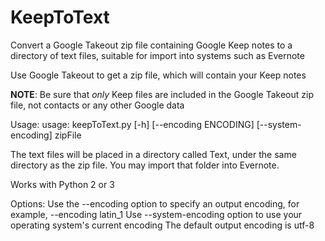 # KeepToText

Convert a Google Takeout zip file containing Google Keep notes to a
directory of text files, suitable for import into systems such as Evernote

Use Google Takeout to get a zip file, which will contain your Keep notes

**NOTE**: Be sure that *only* Keep files are included in the Google Takeout zip file, not contacts or any other Google data

Usage:
  usage: keepToText.py [-h] [--encoding ENCODING] [--system-encoding] zipFile

The text files will be placed in a directory called Text, under the same
directory as the zip file. You may import that folder into Evernote.

Works with Python 2 or 3

Options:
  Use the --encoding option to specify an output encoding, for example, --encoding latin_1
  Use --system-encoding option to use your operating system's current encoding
  The default output encoding is utf-8
    
